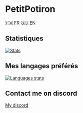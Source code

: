 # PetitPotiron
[🇫🇷 FR](PetitPotiron/PetitPotiron/) [🇬🇧 EN]()
## Statistiques
[![Stats](https://github-readme-stats.vercel.app/api?username=PetitPotiron&show_icons=true&theme=midnight-purple)](https://github-readme-stats.vercel.app/api?username=PetitPotiron&show_icons=true&theme=midnight-purple)

## Mes langages préférés
[![Languages stats](https://github-readme-stats.vercel.app/api?username=PetitPotiron&show_icons=true&theme=midnight-purple)](https://github-readme-stats.vercel.app/api?username=PetitPotiron&show_icons=true&theme=midnight-purple)

## Contact me on discord
[My discord]()
